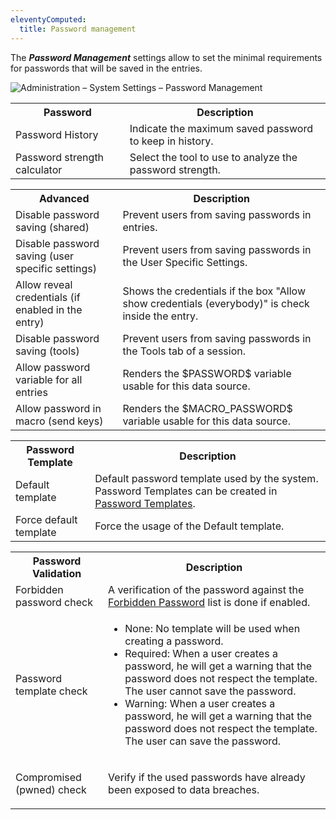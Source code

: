 ```yaml
---
eleventyComputed:
  title: Password management
---
```

The ***Password Management*** settings allow to set the minimal requirements for passwords that will be saved in the entries. 

![Administration – System Settings – Password Management](https://webdevolutions.azureedge.net/docs/en/server/ServerOp8076.png)

<table>
	<tr>
		<th>
Password 
		</th>
		<th>
Description 
		</th>
	</tr>
	<tr>
		<td>
Password History 
		</td>
		<td>
Indicate the maximum saved password to keep in history. 
		</td>
	</tr>
	<tr>
		<td>
Password strength calculator 
		</td>
		<td>
Select the tool to use to analyze the password strength. 
		</td>
	</tr>
</table>

<table>
	<tr>
		<th>
Advanced 
		</th>
		<th>
Description 
		</th>
	</tr>
	<tr>
		<td>
Disable password saving (shared) 
		</td>
		<td>
Prevent users from saving passwords in entries. 
		</td>
	</tr>
	<tr>
		<td>
Disable password saving (user specific settings) 
		</td>
		<td>
Prevent users from saving passwords in the User Specific Settings. 
		</td>
	</tr>
	<tr>
		<td>
Allow reveal credentials (if enabled in the entry) 
		</td>
		<td>
Shows the credentials if the box "Allow show credentials (everybody)" is check inside the entry. 
		</td>
	</tr>
	<tr>
		<td>
Disable password saving (tools) 
		</td>
		<td>
Prevent users from saving passwords in the Tools tab of a session. 
		</td>
	</tr>
	<tr>
		<td>
Allow password variable for all entries 
		</td>
		<td>
Renders the $PASSWORD$ variable usable for this data source. 
		</td>
	</tr>
	<tr>
		<td>
Allow password in macro (send keys) 
		</td>
		<td>
Renders the $MACRO_PASSWORD$ variable usable for this data source. 
		</td>
	</tr>
</table>

<table>
	<tr>
		<th>
Password Template 
		</th>
		<th>
Description 
		</th>
	</tr>
	<tr>
		<td>
Default template 
		</td>
		<td>
Default password template used by the system. Password Templates can be created in <a href="/server/web-interface/administration/templates/password-templates/" target="_blank">Password Templates</a>. 
		</td>
	</tr>
	<tr>
		<td>
Force default template 
		</td>
		<td>
Force the usage of the Default template. 
		</td>
	</tr>
</table>

<table>
	<tr>
		<th>
Password Validation 
		</th>
		<th>
Description 
		</th>
	</tr>
	<tr>
		<td>
Forbidden password check 
		</td>
		<td>
A verification of the password against the <a href="/server/web-interface/administration/configuration/system-settings/forbidden-password/" target="_blank">Forbidden Password</a> list is done if enabled. 
		</td>
	</tr>
	<tr>
		<td>
Password template check 
		</td>
		<td> 

* None: No template will be used when creating a password. 
* Required: When a user creates a password, he will get a warning that the password does not respect the template. The user cannot save the password. 
* Warning: When a user creates a password, he will get a warning that the password does not respect the template. The user can save the password. 
		</td>
	</tr>
	<tr>
		<td>
Compromised (pwned) check 
		</td>
		<td>
Verify if the used passwords have already been exposed to data breaches. 
		</td>
	</tr>
</table>
